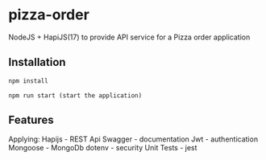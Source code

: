 # pizza-order
NodeJS + HapiJS(17) to provide API service for a Pizza order application

## Installation


```bash
npm install
```
```
npm run start (start the application)
```

## Features

Applying: 
Hapijs - REST Api
Swagger - documentation
Jwt - authentication
Mongoose - MongoDb
dotenv - security
Unit Tests - jest


